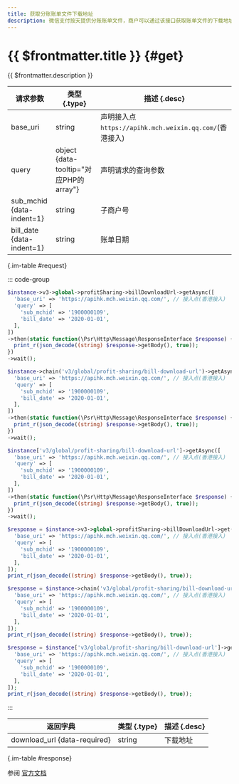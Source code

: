 ```yaml
---
title: 获取分账账单文件下载地址
description: 微信支付按天提供分账账单文件，商户可以通过该接口获取账单文件的下载地址。文件内包含分账相关的金额、时间等信息，供商户核对到账等情况。
---
```


# {{ $frontmatter.title }} {#get}

{{ $frontmatter.description }}

| 请求参数 | 类型 {.type} | 描述 {.desc}
| --- | --- | ---
| base_uri | string | 声明接入点`https://apihk.mch.weixin.qq.com/`(香港接入)
| query | object {data-tooltip="对应PHP的array"} | 声明请求的查询参数
| sub_mchid {data-indent=1} | string | 子商户号
| bill_date {data-indent=1} | string | 账单日期

{.im-table #request}

::: code-group

```php [异步纯链式]
$instance->v3->global->profitSharing->billDownloadUrl->getAsync([
  'base_uri' => 'https://apihk.mch.weixin.qq.com/', // 接入点(香港接入)
  'query' => [
    'sub_mchid' => '1900000109',
    'bill_date' => '2020-01-01',
  ],
])
->then(static function(\Psr\Http\Message\ResponseInterface $response) {
  print_r(json_decode((string) $response->getBody(), true));
})
->wait();
```

```php [异步声明式]
$instance->chain('v3/global/profit-sharing/bill-download-url')->getAsync([
  'base_uri' => 'https://apihk.mch.weixin.qq.com/', // 接入点(香港接入)
  'query' => [
    'sub_mchid' => '1900000109',
    'bill_date' => '2020-01-01',
  ],
])
->then(static function(\Psr\Http\Message\ResponseInterface $response) {
  print_r(json_decode((string) $response->getBody(), true));
})
->wait();
```

```php [异步属性式]
$instance['v3/global/profit-sharing/bill-download-url']->getAsync([
  'base_uri' => 'https://apihk.mch.weixin.qq.com/', // 接入点(香港接入)
  'query' => [
    'sub_mchid' => '1900000109',
    'bill_date' => '2020-01-01',
  ],
])
->then(static function(\Psr\Http\Message\ResponseInterface $response) {
  print_r(json_decode((string) $response->getBody(), true));
})
->wait();
```

```php [同步纯链式]
$response = $instance->v3->global->profitSharing->billDownloadUrl->get([
  'base_uri' => 'https://apihk.mch.weixin.qq.com/', // 接入点(香港接入)
  'query' => [
    'sub_mchid' => '1900000109',
    'bill_date' => '2020-01-01',
  ],
]);
print_r(json_decode((string) $response->getBody(), true));
```

```php [同步声明式]
$response = $instance->chain('v3/global/profit-sharing/bill-download-url')->get([
  'base_uri' => 'https://apihk.mch.weixin.qq.com/', // 接入点(香港接入)
  'query' => [
    'sub_mchid' => '1900000109',
    'bill_date' => '2020-01-01',
  ],
]);
print_r(json_decode((string) $response->getBody(), true));
```

```php [同步属性式]
$response = $instance['v3/global/profit-sharing/bill-download-url']->get([
  'base_uri' => 'https://apihk.mch.weixin.qq.com/', // 接入点(香港接入)
  'query' => [
    'sub_mchid' => '1900000109',
    'bill_date' => '2020-01-01',
  ],
]);
print_r(json_decode((string) $response->getBody(), true));
```

:::

| 返回字典 | 类型 {.type} | 描述 {.desc}
| --- | --- | ---
| download_url {data-required} | string | 下载地址

{.im-table #response}

参阅 [官方文档](https://pay.weixin.qq.com/wiki/doc/api_external/ch/apis/chapter4_1_9.shtml)
